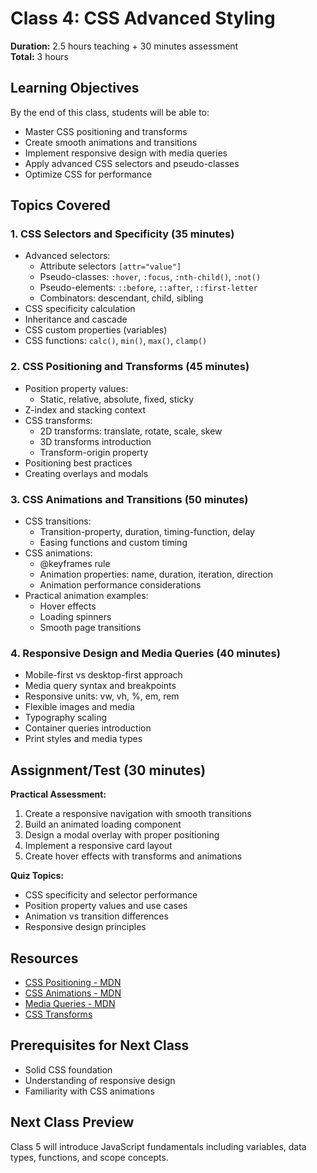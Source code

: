 # Class 4: CSS Advanced Styling

**Duration:** 2.5 hours teaching + 30 minutes assessment  
**Total:** 3 hours

## Learning Objectives
By the end of this class, students will be able to:
- Master CSS positioning and transforms
- Create smooth animations and transitions
- Implement responsive design with media queries
- Apply advanced CSS selectors and pseudo-classes
- Optimize CSS for performance

## Topics Covered

### 1. CSS Selectors and Specificity (35 minutes)
- Advanced selectors:
  - Attribute selectors `[attr="value"]`
  - Pseudo-classes: `:hover`, `:focus`, `:nth-child()`, `:not()`
  - Pseudo-elements: `::before`, `::after`, `::first-letter`
  - Combinators: descendant, child, sibling
- CSS specificity calculation
- Inheritance and cascade
- CSS custom properties (variables)
- CSS functions: `calc()`, `min()`, `max()`, `clamp()`

### 2. CSS Positioning and Transforms (45 minutes)
- Position property values:
  - Static, relative, absolute, fixed, sticky
- Z-index and stacking context
- CSS transforms:
  - 2D transforms: translate, rotate, scale, skew
  - 3D transforms introduction
  - Transform-origin property
- Positioning best practices
- Creating overlays and modals

### 3. CSS Animations and Transitions (50 minutes)
- CSS transitions:
  - Transition-property, duration, timing-function, delay
  - Easing functions and custom timing
- CSS animations:
  - @keyframes rule
  - Animation properties: name, duration, iteration, direction
  - Animation performance considerations
- Practical animation examples:
  - Hover effects
  - Loading spinners
  - Smooth page transitions

### 4. Responsive Design and Media Queries (40 minutes)
- Mobile-first vs desktop-first approach
- Media query syntax and breakpoints
- Responsive units: vw, vh, %, em, rem
- Flexible images and media
- Typography scaling
- Container queries introduction
- Print styles and media types

## Assignment/Test (30 minutes)
**Practical Assessment:**
1. Create a responsive navigation with smooth transitions
2. Build an animated loading component
3. Design a modal overlay with proper positioning
4. Implement a responsive card layout
5. Create hover effects with transforms and animations

**Quiz Topics:**
- CSS specificity and selector performance
- Position property values and use cases
- Animation vs transition differences
- Responsive design principles

## Resources
- [CSS Positioning - MDN](https://developer.mozilla.org/en-US/docs/Web/CSS/position)
- [CSS Animations - MDN](https://developer.mozilla.org/en-US/docs/Web/CSS/CSS_Animations)
- [Media Queries - MDN](https://developer.mozilla.org/en-US/docs/Web/CSS/Media_Queries)
- [CSS Transforms](https://developer.mozilla.org/en-US/docs/Web/CSS/transform)

## Prerequisites for Next Class
- Solid CSS foundation
- Understanding of responsive design
- Familiarity with CSS animations

## Next Class Preview
Class 5 will introduce JavaScript fundamentals including variables, data types, functions, and scope concepts.